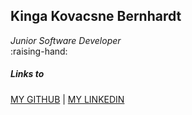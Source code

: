 ## Kinga Kovacsne Bernhardt<br>
*Junior Software Developer*<br>
:raising-hand: <br>
##### Links to<br>

 [MY GITHUB](https://github.com/KingaBernhardt) | [MY LINKEDIN](https://www.linkedin.com/in/kinga-kovacsne-bernhardt-4987a9136)<br>

